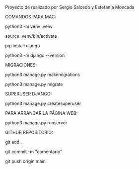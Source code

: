 Proyecto de realizado por Sergio Salcedo y Estefania Moncada

COMANDOS PARA MAC:

python3 -m venv .venv

source .venv/bin/activate

pip install django

python3 -m django --version

MIGRACIONES:

python3 manage.py makemigrations

python3 manage.py migrate

SUPERUSER DJANGO:

python3 manage.py createsuperuser

PARA ARRANCAR LA PÁGINA WEB:

python3 manage.py runserver

GITHUB REPOSITORIO:

git add .

git commit -m "comentario"

git push origin main

